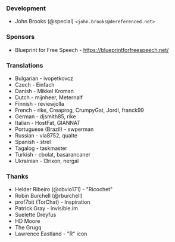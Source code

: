 ### Development
* John Brooks (@special) `<john.brooks@dereferenced.net>`

### Sponsors
* Blueprint for Free Speech - https://blueprintforfreespeech.net/

### Translations
* Bulgarian - ivopetkovcz
* Czech - Einfach
* Danish - Mikkel Kroman
* Dutch - mijnheer, Meternalf
* Finnish - reviewjolla
* French - rike, Creaprog, CrumpyGat, Jordi, franck99
* German - djsmith85, rike
* Italian - HostFat, GIANNAT
* Portuguese (Brazil) - swperman
* Russian - vla8752, qualte
* Spanish - strel
* Tagalog - taskmaster
* Turkish - cbolat, basarancaner
* Ukrainian - l3rixon, nergal

### Thanks
* Helder Ribeiro (@obvio171) - "Ricochet"
* Robin Burchell (@rburchell)
* prof7bit (TorChat) - Inspiration
* Patrick Gray - invisible.im
* Suelette Dreyfus
* HD Moore
* The Grugq
* Lawrence Eastland - "R" icon

